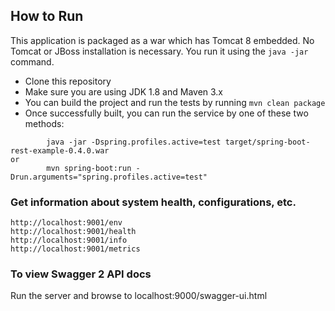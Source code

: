 
## How to Run 

This application is packaged as a war which has Tomcat 8 embedded. No Tomcat or JBoss installation is necessary. You run it using the ```java -jar``` command.

* Clone this repository 
* Make sure you are using JDK 1.8 and Maven 3.x
* You can build the project and run the tests by running ```mvn clean package```
* Once successfully built, you can run the service by one of these two methods:
```
        java -jar -Dspring.profiles.active=test target/spring-boot-rest-example-0.4.0.war
or
        mvn spring-boot:run -Drun.arguments="spring.profiles.active=test"
```

### Get information about system health, configurations, etc.

```
http://localhost:9001/env
http://localhost:9001/health
http://localhost:9001/info
http://localhost:9001/metrics
```

### To view Swagger 2 API docs

Run the server and browse to localhost:9000/swagger-ui.html
